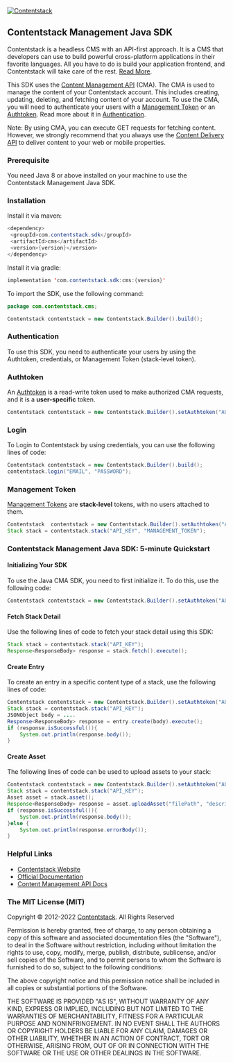 [![Contentstack](https://www.contentstack.com/docs/static/images/contentstack.png)](https://www.contentstack.com/)

## Contentstack Management Java SDK

Contentstack is a headless CMS with an API-first approach. It is a CMS that developers can use to build powerful cross-platform applications in their favorite languages. All you have to do is build your application frontend, and Contentstack will take care of the rest. [Read More](https://www.contentstack.com/).

This SDK uses the [Content Management API](https://www.contentstack.com/docs/developers/apis/content-management-api/) (CMA). The CMA is used to manage the content of your Contentstack account. This includes creating, updating, deleting, and fetching content of your account. To use the CMA, you will need to authenticate your users with a [Management Token](https://www.contentstack.com/docs/developers/create-tokens/about-management-tokens) or an [Authtoken](https://www.contentstack.com/docs/developers/apis/content-management-api/#how-to-get-authtoken). Read more about it in [Authentication](https://www.contentstack.com/docs/developers/apis/content-management-api/#authentication).

Note: By using CMA, you can execute GET requests for fetching content. However, we strongly recommend that you always use the [Content Delivery API](https://www.contentstack.com/docs/developers/apis/content-delivery-api/) to deliver content to your web or mobile properties.

### Prerequisite

You need Java 8 or above installed on your machine to use the Contentstack Management Java SDK.

### Installation

Install it via maven:

```java
<dependency>
 <groupId>com.contentstack.sdk</groupId>
 <artifactId>cms</artifactId>
 <version>{version}</version>
</dependency>
```

Install it via gradle:

```java
implementation 'com.contentstack.sdk:cms:{version}'
```

To import the SDK, use the following command:

```java
package com.contentstack.cms;

Contentstack contentstack = new Contentstack.Builder().build();
```

### Authentication

To use this SDK, you need to authenticate your users by using the Authtoken, credentials, or Management Token (stack-level token).

### Authtoken

An [Authtoken](https://www.contentstack.com/docs/developers/create-tokens/types-of-tokens/#authentication-tokens-authtokens-) is a read-write token used to make authorized CMA requests, and it is a **user-specific** token.

```java
Contentstack contentstack = new Contentstack.Builder().setAuthtoken("AUTHTOKEN").build();
```

### Login

To Login to Contentstack by using credentials, you can use the following lines of code:

```java
Contentstack contentstack = new Contentstack.Builder().build();
contentstack.login("EMAIL", "PASSWORD");
```

### Management Token

[Management Tokens](https://www.contentstack.com/docs/developers/create-tokens/about-management-tokens/) are **stack-level** tokens, with no users attached to them.

```java
Contentstack  contentstack = new Contentstack.Builder().setAuthtoken("AUTHTOKEN").build();
Stack stack = contentstack.stack("API_KEY", "MANAGEMENT_TOKEN");
```

### Contentstack Management Java SDK: 5-minute Quickstart

#### Initializing Your SDK

To use the Java CMA SDK, you need to first initialize it. To do this, use the following code:

```java
Contentstack contentstack = new Contentstack.Builder().setAuthtoken("AUTHTOKEN").build();
```

#### Fetch Stack Detail

Use the following lines of code to fetch your stack detail using this SDK:

```java
Stack stack = contentstack.stack("API_KEY");
Response<ResponseBody> response = stack.fetch().execute();
```

#### Create Entry

To create an entry in a specific content type of a stack, use the following lines of code:

```java
Contentstack contentstack = new Contentstack.Builder().setAuthtoken("AUTHTOKEN").build();
Stack stack = contentstack.stack("API_KEY");
JSONObject body = ....
Response<ResponseBody> response = entry.create(body).execute();
if (response.isSuccessful()){
    System.out.println(response.body());
}
```

#### Create Asset

The following lines of code can be used to upload assets to your stack:

```java
Contentstack contentstack = new Contentstack.Builder().setAuthtoken("AUTHTOKEN").build();
Stack stack = contentstack.stack("API_KEY");
Asset asset = stack.asset();
Response<ResponseBody> response = asset.uploadAsset("filePath", "description").execute();
if (response.isSuccessful()){
    System.out.println(response.body());
}else {
    System.out.println(response.errorBody());
}
```

### Helpful Links

- [Contentstack Website](https://www.contentstack.com/)
- [Official Documentation](https://contentstack.com/docs)
- [Content Management API Docs](https://www.contentstack.com/docs/developers/apis/content-management-api)

### The MIT License (MIT)

Copyright © 2012-2022 [Contentstack](https://www.contentstack.com/). All Rights Reserved

Permission is hereby granted, free of charge, to any person obtaining a copy of this software and associated documentation files (the "Software"), to deal in the Software without restriction, including without limitation the rights to use, copy, modify, merge, publish, distribute, sublicense, and/or sell copies of the Software, and to permit persons to whom the Software is furnished to do so, subject to the following conditions:

The above copyright notice and this permission notice shall be included in all copies or substantial portions of the Software.

THE SOFTWARE IS PROVIDED "AS IS", WITHOUT WARRANTY OF ANY KIND, EXPRESS OR IMPLIED, INCLUDING BUT NOT LIMITED TO THE WARRANTIES OF MERCHANTABILITY, FITNESS FOR A PARTICULAR PURPOSE AND NONINFRINGEMENT. IN NO EVENT SHALL THE AUTHORS OR COPYRIGHT HOLDERS BE LIABLE FOR ANY CLAIM, DAMAGES OR OTHER LIABILITY, WHETHER IN AN ACTION OF CONTRACT, TORT OR OTHERWISE, ARISING FROM, OUT OF OR IN CONNECTION WITH THE SOFTWARE OR THE USE OR OTHER DEALINGS IN THE SOFTWARE.

